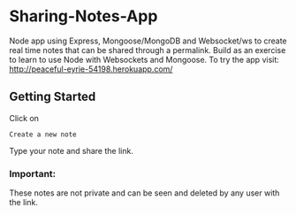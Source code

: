 # Sharing-Notes-App

Node app using Express, Mongoose/MongoDB and Websocket/ws to create real time notes that can be shared through a permalink.
Build as an exercise to learn to use Node with Websockets and Mongoose.
To try the app visit:
http://peaceful-eyrie-54198.herokuapp.com/

## Getting Started

Click on

```
Create a new note
```

Type your note and share the link.

### Important:
These notes are not private and can be seen and deleted by any user with the link.
